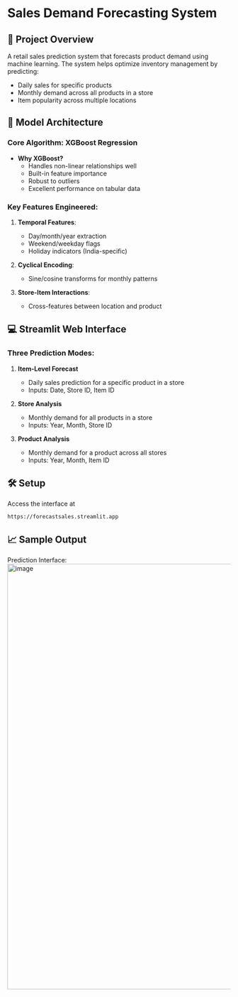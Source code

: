 # Sales Demand Forecasting System

## 📌 Project Overview
A retail sales prediction system that forecasts product demand using machine learning. The system helps optimize inventory management by predicting:
- Daily sales for specific products
- Monthly demand across all products in a store
- Item popularity across multiple locations


## 🤖 Model Architecture
### Core Algorithm: XGBoost Regression
- **Why XGBoost?**
  - Handles non-linear relationships well
  - Built-in feature importance
  - Robust to outliers
  - Excellent performance on tabular data

### Key Features Engineered:
1. **Temporal Features**:
   - Day/month/year extraction
   - Weekend/weekday flags
   - Holiday indicators (India-specific)
   
2. **Cyclical Encoding**:
   - Sine/cosine transforms for monthly patterns

3. **Store-Item Interactions**:
   - Cross-features between location and product

## 💻 Streamlit Web Interface
### Three Prediction Modes:
1. **Item-Level Forecast**
   - Daily sales prediction for a specific product in a store
   - Inputs: Date, Store ID, Item ID

2. **Store Analysis**
   - Monthly demand for all products in a store
   - Inputs: Year, Month, Store ID

3. **Product Analysis**  
   - Monthly demand for a product across all stores
   - Inputs: Year, Month, Item ID


## 🛠️ Setup 
Access the interface at 
```
https://forecastsales.streamlit.app
```

   

## 📈 Sample Output
Prediction Interface:
<img width="959" alt="image" src="https://github.com/user-attachments/assets/09e59245-3948-4c54-a6b2-ac347eb8edb3" />




